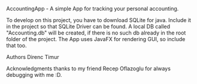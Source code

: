 AccountingApp - A simple App for tracking your personal accounting.

To develop on this project, you have to download SQLite for java. Include it in the project so that SQLite Driver can be found. A local DB called "Accounting.db" will be created, if there is no such db already in the root folder of the project.
The App uses JavaFX for rendering GUI, so include that too.

Authors
Direnc Timur

Acknowledgments
thanks to my friend Recep Oflazoglu for always debugging with me :D.
